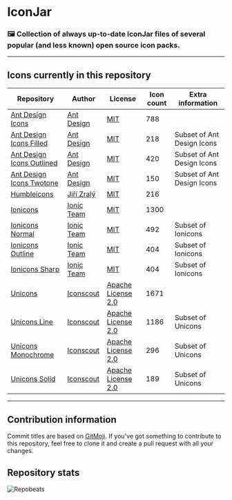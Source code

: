 # IconJar
### 🖼 Collection of always up-to-date IconJar files of several popular (and less known) open source icon packs.
---

## Icons currently in this repository

| Repository | Author | License | Icon count | Extra information |
|-|-|-|-|-|
| [Ant Design Icons](https://github.com/ant-design/ant-design-icons) | [Ant Design](https://github.com/ant-design) | [MIT](https://github.com/ant-design/ant-design-icons/blob/master/LICENSE) | 788 |   |
| [Ant Design Icons Filled](https://github.com/ant-design/ant-design-icons) | [Ant Design](https://github.com/ant-design) | [MIT](https://github.com/ant-design/ant-design-icons/blob/master/LICENSE) | 218 |  Subset of Ant Design Icons |
| [Ant Design Icons Outlined](https://github.com/ant-design/ant-design-icons) | [Ant Design](https://github.com/ant-design) | [MIT](https://github.com/ant-design/ant-design-icons/blob/master/LICENSE) | 420 |  Subset of Ant Design Icons |
| [Ant Design Icons Twotone](https://github.com/ant-design/ant-design-icons) | [Ant Design](https://github.com/ant-design) | [MIT](https://github.com/ant-design/ant-design-icons/blob/master/LICENSE) | 150 |  Subset of Ant Design Icons |
| [Humbleicons](https://github.com/zraly/humbleicons) | [Jiří Zralý](https://github.com/zraly) | [MIT](https://github.com/zraly/humbleicons/blob/master/license) | 216 |   |
| [Ionicons](https://github.com/ionic-team/ionicons) | [Ionic Team](https://github.com/ionic-team) | [MIT](https://github.com/ionic-team/ionicons/blob/master/LICENSE) | 1300 |   |
| [Ionicons Normal](https://github.com/ionic-team/ionicons) | [Ionic Team](https://github.com/ionic-team) | [MIT](https://github.com/ionic-team/ionicons/blob/master/LICENSE) | 492 |  Subset of Ionicons |
| [Ionicons Outline](https://github.com/ionic-team/ionicons) | [Ionic Team](https://github.com/ionic-team) | [MIT](https://github.com/ionic-team/ionicons/blob/master/LICENSE) | 404 |  Subset of Ionicons |
| [Ionicons Sharp](https://github.com/ionic-team/ionicons) | [Ionic Team](https://github.com/ionic-team) | [MIT](https://github.com/ionic-team/ionicons/blob/master/LICENSE) | 404 |  Subset of Ionicons |
| [Unicons](https://github.com/Iconscout/unicons) | [Iconscout](https://github.com/Iconscout) | [Apache License 2.0](https://github.com/Iconscout/unicons/blob/master/LICENSE) | 1671 |   |
| [Unicons Line](https://github.com/Iconscout/unicons) | [Iconscout](https://github.com/Iconscout) | [Apache License 2.0](https://github.com/Iconscout/unicons/blob/master/LICENSE) | 1186 |  Subset of Unicons |
| [Unicons Monochrome](https://github.com/Iconscout/unicons) | [Iconscout](https://github.com/Iconscout) | [Apache License 2.0](https://github.com/Iconscout/unicons/blob/master/LICENSE) | 296 |  Subset of Unicons |
| [Unicons Solid](https://github.com/Iconscout/unicons) | [Iconscout](https://github.com/Iconscout) | [Apache License 2.0](https://github.com/Iconscout/unicons/blob/master/LICENSE) | 189 |  Subset of Unicons |

---

## Contribution information
Commit titles are based on [GitMoji](https://github.com/carloscuesta/gitmoji). If you've got something to contribute to this repository, feel free to clone it and create a pull request with all your changes.

## Repository stats
![Repobeats](https://repobeats.axiom.co/api/embed/797cc1ee137c96b3a147cc434191dc9f711a0cab.svg "Repobeats analytics image")
